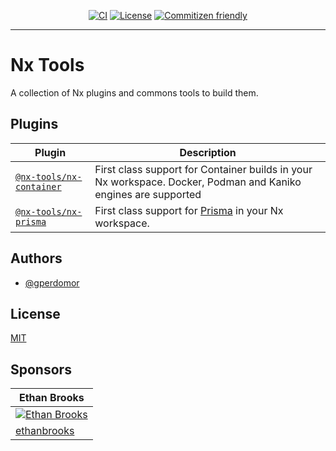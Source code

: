 <p style="text-align: center;">
  <picture>
  </picture>
</p>

<div style="text-align: center;">

[![CI](https://github.com/gperdomor/nx-tools/actions/workflows/ci.yml/badge.svg)](https://github.com/gperdomor/nx-tools/actions/workflows/ci.yml)
[![License](https://img.shields.io/github/license/gperdomor/nx-tools)](https://github.com/gperdomor/nx-tools/blob/main/LICENSE)
[![Commitizen friendly](https://img.shields.io/badge/commitizen-friendly-brightgreen.svg)](http://commitizen.github.io/cz-cli/)

</div>

<hr>

# Nx Tools

A collection of Nx plugins and commons tools to build them.

## Plugins

| Plugin                                                      | Description                                                                                                    |
| ----------------------------------------------------------- | -------------------------------------------------------------------------------------------------------------- |
| [`@nx-tools/nx-container`](packages/nx-container/README.md) | First class support for Container builds in your Nx workspace. Docker, Podman and Kaniko engines are supported |
| [`@nx-tools/nx-prisma`](packages/nx-prisma/README.md)       | First class support for [Prisma](https://prisma.io/) in your Nx workspace.                                     |

## Authors

- [@gperdomor](https://github.com/gperdomor)

## License

[MIT](https://choosealicense.com/licenses/mit/)

## Sponsors

<table>
  <thead>
    <tr>
    <th>Ethan Brooks</th>
    </tr>
  </thead>
  <tbody>
    <tr>
    <td><a target="_blank" rel="noopener noreferrer nofollow" href="https://avatars.githubusercontent.com/u/16616717?s=160"><img src="https://avatars.githubusercontent.com/u/16616717?s=160" alt="Ethan Brooks" style="max-width: 160px;"></a></td>
    </tr>
    <tr>
    <td><a href="https://github.com/ethanbrooks">ethanbrooks</a></td>
    </tr>
  </tbody>
</table>
